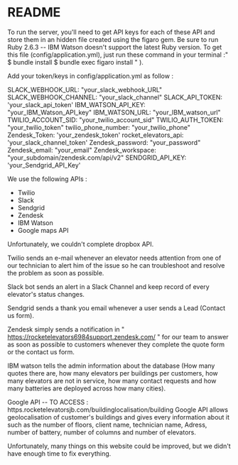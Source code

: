 # README
To run the server, you'll need to get API keys for each of these API and store them in an hidden file created using the figaro gem. 
Be sure to run Ruby 2.6.3 -- IBM Watson doesn't support the latest Ruby version.
To get this file (config/application.yml), just run these command in your terminal :"
 $ bundle install
 $ bundle exec figaro install " ). 
 
Add your token/keys in config/application.yml as follow :

  SLACK_WEBHOOK_URL: "your_slack_webhook_URL"
  SLACK_WEBHOOK_CHANNEL: "your_slack_channel"
  SLACK_API_TOKEN: 'your_slack_api_token'
  IBM_WATSON_API_KEY: "your_IBM_Watson_API_key"
  IBM_WATSON_URL: "your_IBM_watson_url"
  TWILIO_ACCOUNT_SID: "your_twilio_account_sid"
  TWILIO_AUTH_TOKEN:  "your_twilio_token"
  twilio_phone_number: "your_twilio_phone"
  Zendesk_Token: 'your_zendesk_token'
  rocket_elevators_api: 'your_slack_channel_token'
  Zendesk_password: "your_password"
  Zendesk_email: "your_email"
  Zendesk_workspace: "your_subdomain/zendesk.com/api/v2"
  SENDGRID_API_KEY: 'your_Sendgrid_API_Key'

We use the following APIs :
 - Twilio
 - Slack
 - Sendgrid
 - Zendesk
 - IBM Watson
 - Google maps API

Unfortunately, we couldn't complete dropbox API.

  Twilio sends an e-mail whenever an elevator needs attention from one of our technician to alert him of the issue so he can troubleshoot and resolve the problem as soon as possible.

   Slack bot sends an alert in a Slack Channel and keep record of every elevator's status changes.

  Sendgrid sends a thank you email whenever a user sends a Lead (Contact us form).

  Zendesk simply sends a notification in " https://rocketelevators6984support.zendesk.com/ " for our team to answer as soon as possible to customers whenever they complete the quote form or the contact us form.

  IBM watson tells the admin information about the database (How many quotes there are, how many elevators per buildings per customers, 
how many elevators are not in service, how many contact requests and how many batteries are deployed across how many cities).

  Google API -- TO ACCESS : https.rocketelevatorsjb.com/buildinglocalisation/building
  Google API allows geolocalisation of customer's buildings and gives every information about it such as the number of floors,  client name, technician name, Adress, number of battery, number of columns and number of elevators.



Unfortunately, many things on this website could be improved, but we didn't have enough time to fix everything.
